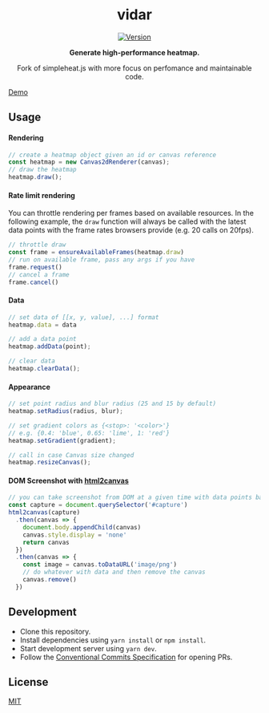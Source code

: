 <h1 align="center">vidar</h1>
<div align="center">
<a href="https://www.npmjs.com/package/@raminjafary/vidar"><img src="https://badgen.net/npm/v/@raminjafary/vidar" alt="Version"></a>
</div>

<p align="center"><strong>Generate high-performance heatmap.</strong></p>

<p align="center">Fork of simpleheat.js with more focus on perfomance and maintainable code.</p>

[Demo](./playground/front)

## Usage

#### Rendering

```js
// create a heatmap object given an id or canvas reference
const heatmap = new Canvas2dRenderer(canvas);
// draw the heatmap
heatmap.draw();
```
#### Rate limit rendering 

You can throttle rendering per frames based on available resources. In the following example, the `draw` function will always be called with the latest data points with the frame rates browsers provide (e.g. 20 calls on 20fps).

```js
// throttle draw
const frame = ensureAvailableFrames(heatmap.draw)
// run on available frame, pass any args if you have
frame.request()
// cancel a frame
frame.cancel()
```

#### Data

```js
// set data of [[x, y, value], ...] format
heatmap.data = data

// add a data point
heatmap.addData(point);

// clear data
heatmap.clearData();
```

#### Appearance

```js
// set point radius and blur radius (25 and 15 by default)
heatmap.setRadius(radius, blur);

// set gradient colors as {<stop>: '<color>'}
// e.g. {0.4: 'blue', 0.65: 'lime', 1: 'red'}
heatmap.setGradient(gradient);

// call in case Canvas size changed
heatmap.resizeCanvas();
```

#### DOM Screenshot with [html2canvas](https://github.com/niklasvh/html2canvas)
```js
// you can take screenshot from DOM at a given time with data points baked in
const capture = document.querySelector('#capture')
html2canvas(capture)
  .then(canvas => {
    document.body.appendChild(canvas)
    canvas.style.display = 'none'
    return canvas
  })
  .then(canvas => {
    const image = canvas.toDataURL('image/png')
    // do whatever with data and then remove the canvas
    canvas.remove()
  })

```
## Development
- Clone this repository.
- Install dependencies using `yarn install` or `npm install`.
- Start development server using `yarn dev`.
- Follow the [Conventional Commits Specification](https://conventionalcommits.org) for opening PRs.

## License

[MIT](./LICENSE)


